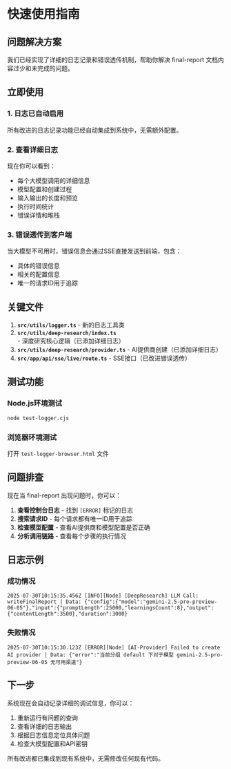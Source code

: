 # 快速使用指南

## 问题解决方案

我们已经实现了详细的日志记录和错误透传机制，帮助你解决 final-report 文档内容过少和未完成的问题。

## 立即使用

### 1. 日志已自动启用
所有改进的日志记录功能已经自动集成到系统中，无需额外配置。

### 2. 查看详细日志
现在你可以看到：
- 每个大模型调用的详细信息
- 模型配置和创建过程
- 输入输出的长度和预览
- 执行时间统计
- 错误详情和堆栈

### 3. 错误透传到客户端
当大模型不可用时，错误信息会通过SSE直接发送到前端，包含：
- 具体的错误信息
- 相关的配置信息
- 唯一的请求ID用于追踪

## 关键文件

1. **`src/utils/logger.ts`** - 新的日志工具类
2. **`src/utils/deep-research/index.ts`** - 深度研究核心逻辑（已添加详细日志）
3. **`src/utils/deep-research/provider.ts`** - AI提供商创建（已添加详细日志）
4. **`src/app/api/sse/live/route.ts`** - SSE接口（已改进错误透传）

## 测试功能

### Node.js环境测试
```bash
node test-logger.cjs
```

### 浏览器环境测试
打开 `test-logger-browser.html` 文件

## 问题排查

现在当 final-report 出现问题时，你可以：

1. **查看控制台日志** - 找到 `[ERROR]` 标记的日志
2. **搜索请求ID** - 每个请求都有唯一ID用于追踪
3. **检查模型配置** - 查看AI提供商和模型配置是否正确
4. **分析调用链路** - 查看每个步骤的执行情况

## 日志示例

### 成功情况
```
2025-07-30T10:15:35.456Z [INFO][Node] [DeepResearch] LLM Call: writeFinalReport | Data: {"config":{"model":"gemini-2.5-pro-preview-06-05"},"input":{"promptLength":25000,"learningsCount":8},"output":{"contentLength":3500},"duration":3000}
```

### 失败情况
```
2025-07-30T10:15:30.123Z [ERROR][Node] [AI-Provider] Failed to create AI provider | Data: {"error":"当前分组 default 下对于模型 gemini-2.5-pro-preview-06-05 无可用渠道"}
```

## 下一步

系统现在会自动记录详细的调试信息，你可以：
1. 重新运行有问题的查询
2. 查看详细的日志输出
3. 根据日志信息定位具体问题
4. 检查大模型配置和API密钥

所有改进都已集成到现有系统中，无需修改任何现有代码。